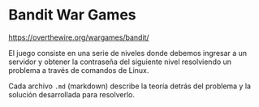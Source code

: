 
# Bandit War Games

https://overthewire.org/wargames/bandit/

El juego consiste en una serie de niveles donde debemos ingresar a un servidor y obtener la contraseña del siguiente nivel resolviendo un problema a través de comandos de Linux.

Cada archivo ```.md``` (markdown) describe la teoría detrás del problema y la solución desarrollada para resolverlo. 

